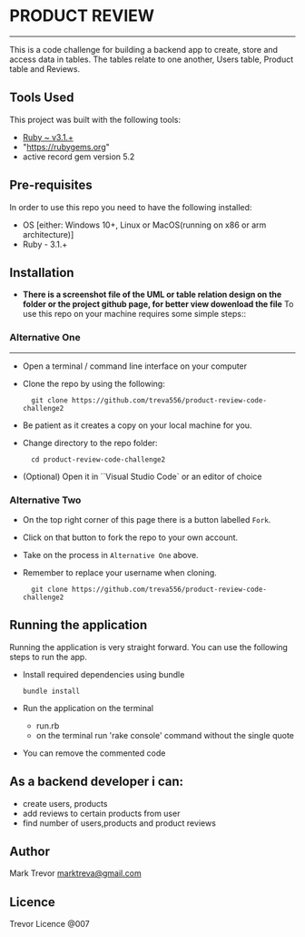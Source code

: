 # PRODUCT REVIEW
--------------------------------
This is a code challenge for building a backend app to create, store and access data in tables. The tables relate to one another, Users table, Product table and Reviews.
## Tools Used
This project was built with the following tools:

- [Ruby ~ v3.1.+](https://www.ruby-lang.org/en/)
- "https://rubygems.org" 
- active record gem version 5.2

## Pre-requisites
In order to use this repo you need to have the following installed:

- OS [either: Windows 10+, Linux or MacOS(running on x86 or arm architecture)]
- Ruby - 3.1.+

## Installation

- **There is a screenshot file of the UML or table relation design on the folder or the project github page, for better view dowenload the file**
To use this repo on your machine requires some simple steps::


### Alternative One
-------------
- Open a terminal / command line interface on your computer
- Clone the repo by using the following:

        git clone https://github.com/treva556/product-review-code-challenge2

- Be patient as it creates a copy on your local machine for you.
- Change directory to the repo folder:

        cd product-review-code-challenge2

- (Optional) Open it in ``Visual Studio Code` or an editor of choice

### Alternative Two

- On the top right corner of this page there is a button labelled ``Fork``.
- Click on that button to fork the repo to your own account.
- Take on the process in ``Alternative One`` above.
- Remember to replace your username when cloning.

        git clone https://github.com/treva556/product-review-code-challenge2


## Running the application

Running the application is very straight forward. You can use the following steps to run the app.

- Install required dependencies using bundle

      bundle install

- Run the application on the terminal

     - run.rb
     - on the terminal run 'rake console' command without the single quote


- You can remove the commented code
## As a backend developer i can:
- create users, products
- add reviews to certain products from user
- find number of users,products and product reviews

## Author
Mark Trevor marktreva@gmail.com

## Licence
Trevor Licence @007
